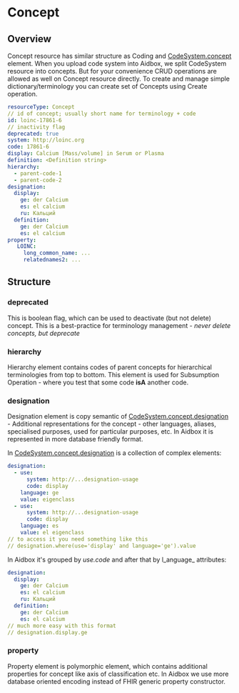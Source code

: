 # Concept

## Overview

Concept resource has similar structure as Coding and [CodeSystem.concept](https://www.hl7.org/fhir/codesystem-definitions.html#CodeSystem.concept) element. When you upload code system into Aidbox, we split CodeSystem resource into concepts. But for your convenience CRUD operations are allowed as well on Concept resource directly. To create and manage simple  dictionary/terminology you can create set of Concepts using Create operation.

```yaml
resourceType: Concept
// id of concept; usually short name for terminology + code
id: loinc-17861-6
// inactivity flag
deprecated: true
system: http://loinc.org
code: 17861-6
display: Calcium [Mass/​volume] in Serum or Plasma	 
definition: <Definition string>
hierarchy:
  - parent-code-1
  - parent-code-2
designation:
  display:
    ge: der Calcium
    es: el calcium
    ru: Кальций
  definition:
    ge: der Calcium
    es: el calcium
property:
   LOINC:
     long_common_name: ...
     relatednames2: ...
```

## Structure

### deprecated

This is boolean flag, which can be used to deactivate \(but not delete\) concept. This is a best-practice for terminology management - _never delete concepts, but deprecate_

### hierarchy

Hierarchy element contains codes of parent concepts for hierarchical terminologies from top to bottom. This element is used for Subsumption Operation - where you test that some code **isA** another code.

### designation

Designation element is copy semantic of [CodeSystem.concept.designation](https://www.hl7.org/fhir/codesystem-definitions.html#CodeSystem.concept.designation) - Additional representations for the concept - other languages, aliases, specialised purposes, used for particular purposes, etc. In Aidbox it is represented in more database friendly format. 

In  [CodeSystem.concept.designation](https://www.hl7.org/fhir/codesystem-definitions.html#CodeSystem.concept.designation) is a collection of complex elements:

```yaml
designation:
  - use:
      system: http://...designation-usage
      code: display
    language: ge
    value: eigenclass
  - use:
      system: http://...designation-usage
      code: display
    language: es
    value: el eigenclass
// to access it you need something like this
// designation.where(use='display' and language='ge').value
```

In Aidbox it's grouped by _use.code_ and after that by l_anguage_ attributes:

```yaml
designation:
  display:
    ge: der Calcium
    es: el calcium
    ru: Кальций
  definition:
    ge: der Calcium
    es: el calcium
// much more easy with this format
// designation.display.ge
```

### property

Property element is polymorphic element, which contains additional properties for concept like axis of classification etc. In Aidbox we use more database oriented encoding instead of FHIR generic property constructor.



